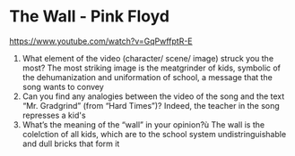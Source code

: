 # The Wall - Pink Floyd
https://www.youtube.com/watch?v=GqPwffptR-E
1. What element of the video (character/ scene/ image) struck you the most?
The most striking image is the meatgrinder of kids, symbolic of the dehumanization and uniformation of school, a message that the song wants to convey
2. Can you find any analogies between the video of the song and the text “Mr. Gradgrind” (from “Hard Times”)?
Indeed, the teacher in the song represses a kid's 
3. What’s the meaning of the “wall” in your opinion?ù
The wall is the colelction of all kids, which are to the school system undistringuishable and dull bricks that form it
<!--stackedit_data:
eyJoaXN0b3J5IjpbLTE4ODc3MTM0MjJdfQ==
-->